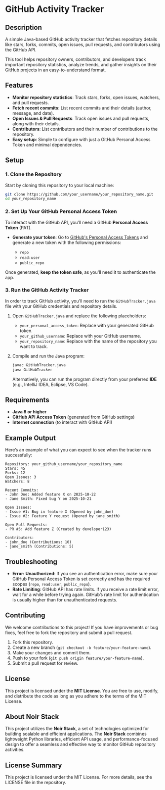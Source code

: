 # GitHub Activity Tracker

## Description
A simple Java-based GitHub activity tracker that fetches repository details like stars, forks, commits, open issues, pull requests, and contributors using the GitHub API.

This tool helps repository owners, contributors, and developers track important repository statistics, analyze trends, and gather insights on their GitHub projects in an easy-to-understand format.

## Features
- **Monitor repository statistics**: Track stars, forks, open issues, watchers, and pull requests.
- **Fetch recent commits**: List recent commits and their details (author, message, and date).
- **Open Issues & Pull Requests**: Track open issues and pull requests, along with their details.
- **Contributors**: List contributors and their number of contributions to the repository.
- **Easy setup**: Simple to configure with just a GitHub Personal Access Token and minimal dependencies.

## Setup

### 1. Clone the Repository
Start by cloning this repository to your local machine:
```bash
git clone https://github.com/your_username/your_repository_name.git
cd your_repository_name
````

### 2. Set Up Your GitHub Personal Access Token

To interact with the GitHub API, you’ll need a GitHub **Personal Access Token** (PAT).

* **Generate your token**: Go to [GitHub's Personal Access Tokens](https://github.com/settings/tokens) and generate a new token with the following permissions:

  * `repo`
  * `read:user`
  * `public_repo`

Once generated, **keep the token safe**, as you'll need it to authenticate the app.

### 3. Run the GitHub Activity Tracker

In order to track GitHub activity, you'll need to run the `GitHubTracker.java` file with your GitHub credentials and repository details.

1. Open `GitHubTracker.java` and replace the following placeholders:

   * `your_personal_access_token`: Replace with your generated GitHub token.
   * `your_github_username`: Replace with your GitHub username.
   * `your_repository_name`: Replace with the name of the repository you want to track.

2. Compile and run the Java program:

   ```bash
   javac GitHubTracker.java
   java GitHubTracker
   ```

   Alternatively, you can run the program directly from your preferred **IDE** (e.g., IntelliJ IDEA, Eclipse, VS Code).

## Requirements

* **Java 8 or higher**
* **GitHub API Access Token** (generated from GitHub settings)
* **Internet connection** (to interact with GitHub API)

## Example Output

Here’s an example of what you can expect to see when the tracker runs successfully:

```
Repository: your_github_username/your_repository_name
Stars: 45
Forks: 12
Open Issues: 3
Watchers: 8

Recent Commits:
- John Doe: Added feature X on 2025-10-22
- Jane Smith: Fixed bug Y on 2025-10-21

Open Issues:
- Issue #1: Bug in feature X (Opened by john_doe)
- Issue #2: Feature Y request (Opened by jane_smith)

Open Pull Requests:
- PR #5: Add feature Z (Created by developer123)

Contributors:
- john_doe (Contributions: 10)
- jane_smith (Contributions: 5)
```

## Troubleshooting

* **Error: Unauthorized**: If you see an authentication error, make sure your GitHub Personal Access Token is set correctly and has the required scopes (`repo`, `read:user`, `public_repo`).
* **Rate Limiting**: GitHub API has rate limits. If you receive a rate limit error, wait for a while before trying again. GitHub’s rate limit for authentication is usually higher than for unauthenticated requests.

## Contributing

We welcome contributions to this project! If you have improvements or bug fixes, feel free to fork the repository and submit a pull request.

1. Fork this repository.
2. Create a new branch (`git checkout -b feature/your-feature-name`).
3. Make your changes and commit them.
4. Push to your fork (`git push origin feature/your-feature-name`).
5. Submit a pull request for review.

## License

This project is licensed under the **MIT License**. You are free to use, modify, and distribute the code as long as you adhere to the terms of the MIT License.

## About Noir Stack

This project utilizes the **Noir Stack**, a set of technologies optimized for building scalable and efficient applications. The **Noir Stack** combines lightweight Python libraries, efficient API usage, and performance-focused design to offer a seamless and effective way to monitor GitHub repository activities.

## License Summary

This project is licensed under the MIT License. For more details, see the LICENSE file in the repository.


